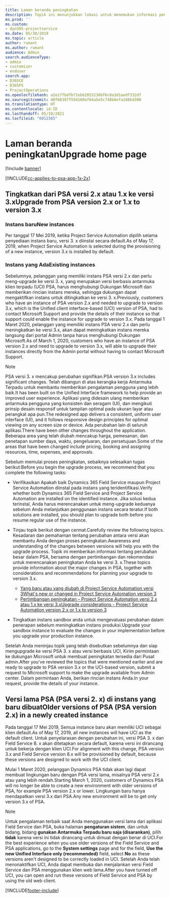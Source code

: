 ```yaml
---
title: Laman beranda peningkatan
description: Topik ini menunjukkan lokasi untuk menemukan informasi penting tentang fitur baru dan yang diubah di Dynamics 365 Project Service Automation, serta proses peningkatan ke versi terbaru.
ms.prod: ''
ms.custom:
- dyn365-projectservice
ms.date: 05/30/2019
ms.topic: article
author: rumant
ms.author: rumant
audience: Admin
search.audienceType:
- admin
- customizer
- enduser
search.app:
- D365CE
- D365PS
- ProjectOperations
ms.openlocfilehash: a2e17fbdfb71eb62053236bf6c8a3d1aedf332df
ms.sourcegitcommit: 40f68387f594180af64a5e5c748b6efa188bd300
ms.translationtype: HT
ms.contentlocale: id-ID
ms.lasthandoff: 05/10/2021
ms.locfileid: "6012365"
---
```

# <a name="upgrade-home-page"></a><span data-ttu-id="c7661-103">Laman beranda peningkatan</span><span class="sxs-lookup"><span data-stu-id="c7661-103">Upgrade home page</span></span>

[!include [banner](../includes/psa-now-project-operations.md)]

[!INCLUDE[cc-applies-to-psa-app-1x-2x](../includes/cc-applies-to-psa-app-1x-2x.md)]

## <a name="upgrade-from-psa-version-2x-or-1x-to-version-3x"></a><span data-ttu-id="c7661-104">Tingkatkan dari PSA versi 2.x atau 1.x ke versi 3.x</span><span class="sxs-lookup"><span data-stu-id="c7661-104">Upgrade from PSA version 2.x or 1.x to version 3.x</span></span>

### <a name="new-instances"></a><span data-ttu-id="c7661-105">Instans baru</span><span class="sxs-lookup"><span data-stu-id="c7661-105">New instances</span></span>

<span data-ttu-id="c7661-106">Per tanggal 17 Mei 2019, ketika Project Service Automation dipilih selama penyediaan instans baru, versi 3. x diinstal secara default.</span><span class="sxs-lookup"><span data-stu-id="c7661-106">As of May 17, 2019, when Project Service Automation is selected during the provisioning of a new instance, version 3.x is installed by default.</span></span>

### <a name="existing-instances"></a><span data-ttu-id="c7661-107">Instans yang Ada</span><span class="sxs-lookup"><span data-stu-id="c7661-107">Existing instances</span></span>

<span data-ttu-id="c7661-108">Sebelumnya, pelanggan yang memiliki instans PSA versi 2.x dan perlu meng-upgrade ke versi 3. x, yang merupakan versi berbasis antarmuka klien terpadu (UCI) PSA, harus menghubungi Dukungan Microsoft dan memberikan rincian instans mereka, sehingga dukungan dapat mengaktifkan instans untuk ditingkatkan ke versi 3. x.</span><span class="sxs-lookup"><span data-stu-id="c7661-108">Previously, customers who have an instance of PSA version 2.x and needed to upgrade to version 3.x, which is the Unified client interface-based (UCI) version of PSA, had to contact Microsoft Support and provide the details of their instance so that support could enable the instance for upgrade to version 3.x.</span></span> <span data-ttu-id="c7661-109">Pada tanggal 1 Maret 2020, pelanggan yang memiliki instans PSA versi 2.x dan perlu meningkatkan ke versi 3.x, akan dapat meningkatkan instans mereka langsung dari portal Admin tanpa harus menghubungi Dukungan Microsoft.</span><span class="sxs-lookup"><span data-stu-id="c7661-109">As of March 1, 2020, customers who have an instance of PSA version 2.x and need to upgrade to version 3.x, will able to upgrade their instances directly from the Admin portal without having to contact Microsoft Support.</span></span>  

> [!NOTE]
> <span data-ttu-id="c7661-110">PSA versi 3. x mencakup perubahan signifikan.</span><span class="sxs-lookup"><span data-stu-id="c7661-110">PSA version 3.x includes significant changes.</span></span> <span data-ttu-id="c7661-111">Telah dibangun di atas kerangka kerja Antarmuka Terpadu untuk membantu memberikan pengalaman pengguna yang lebih baik.</span><span class="sxs-lookup"><span data-stu-id="c7661-111">It has been built on the Unified Interface framework to help provide an improved user experience.</span></span> <span data-ttu-id="c7661-112">Aplikasi yang didesain ulang memberikan antarmuka pengguna yang konsisten dan seragam (UI), dan mengikuti prinsip desain responsif untuk tampilan optimal pada ukuran layar atau perangkat apa pun.</span><span class="sxs-lookup"><span data-stu-id="c7661-112">The redesigned app delivers a consistent, uniform user interface (UI), and it follows responsive design principles for optimal viewing on any screen size or device.</span></span> <span data-ttu-id="c7661-113">Ada perubahan lain di seluruh aplikasi.</span><span class="sxs-lookup"><span data-stu-id="c7661-113">There have been other changes throughout the application.</span></span> <span data-ttu-id="c7661-114">Beberapa area yang telah diubah mencakup harga, pemesanan, dan penetapan sumber daya, waktu, pengeluaran, dan persetujuan.</span><span class="sxs-lookup"><span data-stu-id="c7661-114">Some of the areas that have been changed include pricing, booking and assigning resources, time, expenses, and approvals.</span></span>

<span data-ttu-id="c7661-115">Sebelum memulai proses peningkatan, sebaiknya selesaikan tugas berikut:</span><span class="sxs-lookup"><span data-stu-id="c7661-115">Before you begin the upgrade process, we recommend that you complete the following tasks:</span></span>

- <span data-ttu-id="c7661-116">Verifikasikan Apakah baik Dynamics 365 Field Service maupun Project Service Automation diinstal pada instans yang teridentifikasi.</span><span class="sxs-lookup"><span data-stu-id="c7661-116">Verify whether both Dynamics 365 Field Service and Project Service Automation are installed on the identified instance.</span></span> <span data-ttu-id="c7661-117">Jika solusi kedua terinstal, Anda harus merencanakan untuk meng-upgrade keduanya sebelum Anda melanjutkan penggunaan instans secara teratur.</span><span class="sxs-lookup"><span data-stu-id="c7661-117">If both solutions are installed, you should plan to upgrade both before you resume regular use of the instance.</span></span>
- <span data-ttu-id="c7661-118">Tinjau topik berikut dengan cermat.</span><span class="sxs-lookup"><span data-stu-id="c7661-118">Carefully review the following topics.</span></span> <span data-ttu-id="c7661-119">Kesadaran dan pemahaman tentang perubahan antara versi akan membantu Anda dengan proses peningkatan.</span><span class="sxs-lookup"><span data-stu-id="c7661-119">Awareness and understanding of the changes between versions will help you with the upgrade process.</span></span> <span data-ttu-id="c7661-120">Topik ini memberikan informasi tentang perubahan besar dalam PSA, bersama dengan pertimbangan dan rekomendasi untuk merencanakan peningkatan Anda ke versi 3. x.</span><span class="sxs-lookup"><span data-stu-id="c7661-120">These topics provide information about the major changes in PSA, together with considerations and recommendations for planning your upgrade to version 3.x.</span></span>

    - [<span data-ttu-id="c7661-121">Yang baru atau yang diubah di Project Service Automation versi 3</span><span class="sxs-lookup"><span data-stu-id="c7661-121">What's new or changed in Project Service Automation version 3</span></span>](whats-new-changed-v3.md)
    - [<span data-ttu-id="c7661-122">Pertimbangan peningkatan – Project Service Automation versi 2.x atau 1.x ke versi 3.x</span><span class="sxs-lookup"><span data-stu-id="c7661-122">Upgrade considerations - Project Service Automation version 2.x or 1.x to version 3</span></span>](upgrade-v3.md)

- <span data-ttu-id="c7661-123">Tingkatkan instans sandbox anda untuk mengevaluasi perubahan dalam penerapan sebelum meningkatkan instans produksi.</span><span class="sxs-lookup"><span data-stu-id="c7661-123">Upgrade your sandbox instance to evaluate the changes in your implementation before you upgrade your production instance.</span></span>

<span data-ttu-id="c7661-124">Setelah Anda meninjau topik yang telah disebutkan sebelumnya dan siap mengupgrade ke versi PSA 3. x atau versi berbasis UCI, Kirim permintaan ke dukungan Microsoft untuk membuat peningkatan tersedia dari Pusat admin.</span><span class="sxs-lookup"><span data-stu-id="c7661-124">After you've reviewed the topics that were mentioned earlier and are ready to upgrade to PSA version 3.x or the UCI-based version, submit a request to Microsoft support to make the upgrade available from Admin center.</span></span> <span data-ttu-id="c7661-125">Dalam permintaan Anda, berikan rincian instans Anda.</span><span class="sxs-lookup"><span data-stu-id="c7661-125">In your request, provide the details of your instance.</span></span>

## <a name="older-versions-of-psa-psa-version-2x-in-a-newly-created-instance"></a><span data-ttu-id="c7661-126">Versi lama PSA (PSA versi 2. x) di instans yang baru dibuat</span><span class="sxs-lookup"><span data-stu-id="c7661-126">Older versions of PSA (PSA version 2.x) in a newly created instance</span></span>

<span data-ttu-id="c7661-127">Pada tanggal 17 Mei 2019, Semua instance baru akan memiliki UCI sebagai klien default.</span><span class="sxs-lookup"><span data-stu-id="c7661-127">As of May 17, 2019, all new instances will have UCI as the default client.</span></span> <span data-ttu-id="c7661-128">Untuk penyelarasan dengan perubahan ini, versi PSA 3. x dan Field Service 8. x akan ditetapkan secara default, karena versi ini dirancang untuk bekerja dengan klien UCI.</span><span class="sxs-lookup"><span data-stu-id="c7661-128">For alignment with this change, PSA version 3.x and Field Service version 8.x will be provisioned by default, because these versions are designed to work with the UCI client.</span></span>

<span data-ttu-id="c7661-129">Mulai 1 Maret 2020, pelanggan Dynamics PSA tidak akan lagi dapat membuat lingkungan baru dengan PSA versi lama, misalnya PSA versi 2.x atau yang lebih rendah.</span><span class="sxs-lookup"><span data-stu-id="c7661-129">Starting March 1, 2020, customers of Dynamics PSA will no longer be able to create a new environment with older versions of PSA, for example PSA version 2.x or lower.</span></span> <span data-ttu-id="c7661-130">Lingkungan baru hanya mendapatkan versi 3.x dari PSA.</span><span class="sxs-lookup"><span data-stu-id="c7661-130">Any new environment will be to get only version 3.x of PSA.</span></span>

> [!NOTE]
> <span data-ttu-id="c7661-131">Untuk pengalaman terbaik saat Anda menggunakan versi lama dari aplikasi Field Service dan PSA, buka halaman **pengaturan sistem**, dan untuk bidang, bidang **gunakan Antarmuka Terpadu baru saja (disarankan)**, pilih **tidak** karena versi ini tidak dirancang untuk dimuat dengan benar di UCI.</span><span class="sxs-lookup"><span data-stu-id="c7661-131">For the best experience when you use older versions of the Field Service and PSA applications, go to the **System settings** page and for the field, **Use the new Unified Interface only (recommended)** field, select **No** as these versions aren't designed to be correctly loaded in UCI.</span></span> <span data-ttu-id="c7661-132">Setelah Anda telah menonaktifkan UCI, Anda dapat membuka dan menjalankan versi Field Service dan PSA menggunakan klien web lama.</span><span class="sxs-lookup"><span data-stu-id="c7661-132">After you have turned off UCI, you can open and run these versions of Field Service and PSA by using the old web client.</span></span> 


[!INCLUDE[footer-include](../includes/footer-banner.md)]
